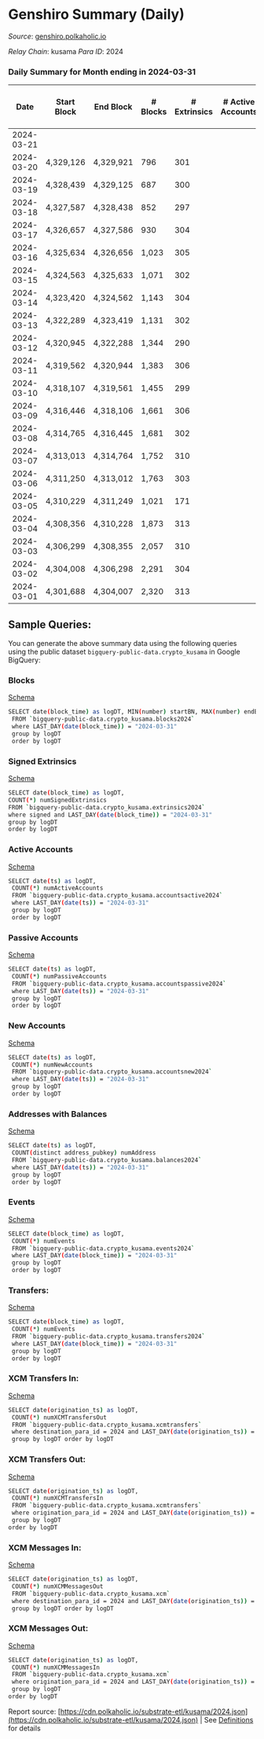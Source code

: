 # Genshiro Summary (Daily)

_Source_: [genshiro.polkaholic.io](https://genshiro.polkaholic.io)

*Relay Chain*: kusama
*Para ID*: 2024



### Daily Summary for Month ending in 2024-03-31


| Date    | Start Block | End Block | # Blocks | # Extrinsics | # Active Accounts | # Passive Accounts | # New Accounts | # Addresses | # Events  | # Transfers ($USD) | # XCM Transfers In ($USD) | # XCM Transfers Out ($USD) | # XCM In | # XCM Out | Issues |
|---------|-------------|-----------|----------|--------------|-------------------|--------------------|----------------|-------------|-----------|--------------------|---------------------------|----------------------------|----------|-----------|--------|
| 2024-03-21 |  |  |  |  |  |  |  |  |  |   |   |   |  |  |  |
| 2024-03-20 | 4,329,126 | 4,329,921 | 796 | 301 |  |  |  |  | 22,252 |   |   |   |  |  |  |
| 2024-03-19 | 4,328,439 | 4,329,125 | 687 | 300 |  |  |  |  | 20,108 |   |   |   |  |  |  |
| 2024-03-18 | 4,327,587 | 4,328,438 | 852 | 297 |  |  |  |  | 25,425 |   |   |   |  |  |  |
| 2024-03-17 | 4,326,657 | 4,327,586 | 930 | 304 |  |  |  |  | 23,691 |   |   |   |  |  |  |
| 2024-03-16 | 4,325,634 | 4,326,656 | 1,023 | 305 |  |  |  |  | 27,538 |   |   |   |  |  |  |
| 2024-03-15 | 4,324,563 | 4,325,633 | 1,071 | 302 |  |  |  |  | 30,918 |   |   |   |  |  |  |
| 2024-03-14 | 4,323,420 | 4,324,562 | 1,143 | 304 |  |  |  |  | 30,958 |   |   |   |  |  |  |
| 2024-03-13 | 4,322,289 | 4,323,419 | 1,131 | 302 |  |  |  |  | 33,259 |   |   |   |  |  |  |
| 2024-03-12 | 4,320,945 | 4,322,288 | 1,344 | 290 |  |  |  |  | 37,908 |   |   |   |  |  |  |
| 2024-03-11 | 4,319,562 | 4,320,944 | 1,383 | 306 |  |  |  |  | 41,337 |   |   |   |  |  |  |
| 2024-03-10 | 4,318,107 | 4,319,561 | 1,455 | 299 |  |  |  |  | 40,143 |   |   |   |  |  |  |
| 2024-03-09 | 4,316,446 | 4,318,106 | 1,661 | 306 |  |  |  |  | 49,460 |   |   |   |  |  |  |
| 2024-03-08 | 4,314,765 | 4,316,445 | 1,681 | 302 |  |  |  |  | 47,627 |   |   |   |  |  |  |
| 2024-03-07 | 4,313,013 | 4,314,764 | 1,752 | 310 |  |  |  |  | 51,944 |   |   |   |  |  |  |
| 2024-03-06 | 4,311,250 | 4,313,012 | 1,763 | 303 |  |  |  |  | 49,609 |   |   |   |  |  |  |
| 2024-03-05 | 4,310,229 | 4,311,249 | 1,021 | 171 |  |  |  |  | 26,764 |   |   |   |  |  |  |
| 2024-03-04 | 4,308,356 | 4,310,228 | 1,873 | 313 |  |  |  |  | 50,338 |   |   |   |  |  |  |
| 2024-03-03 | 4,306,299 | 4,308,355 | 2,057 | 310 |  |  |  |  | 59,281 |   |   |   |  |  |  |
| 2024-03-02 | 4,304,008 | 4,306,298 | 2,291 | 304 |  |  |  |  | 59,440 |   |   |   |  |  |  |
| 2024-03-01 | 4,301,688 | 4,304,007 | 2,320 | 313 |  |  |  |  | 64,588 |   |   |   |  |  |  |

## Sample Queries:
You can generate the above summary data using the following queries using the public dataset `bigquery-public-data.crypto_kusama` in Google BigQuery:


### Blocks 

[Schema](https://github.com/colorfulnotion/substrate-etl/blob/main/schema/blocks.json)

```bash
SELECT date(block_time) as logDT, MIN(number) startBN, MAX(number) endBN, COUNT(*) numBlocks 
 FROM `bigquery-public-data.crypto_kusama.blocks2024`  
 where LAST_DAY(date(block_time)) = "2024-03-31" 
 group by logDT 
 order by logDT
```

### Signed Extrinsics 

[Schema](https://github.com/colorfulnotion/substrate-etl/blob/main/schema/extrinsics.json)

```bash
SELECT date(block_time) as logDT, 
COUNT(*) numSignedExtrinsics 
FROM `bigquery-public-data.crypto_kusama.extrinsics2024`  
where signed and LAST_DAY(date(block_time)) = "2024-03-31" 
group by logDT 
order by logDT
```

### Active Accounts 

[Schema](https://github.com/colorfulnotion/substrate-etl/blob/main/schema/accountsactive.json)

```bash
SELECT date(ts) as logDT, 
 COUNT(*) numActiveAccounts 
 FROM `bigquery-public-data.crypto_kusama.accountsactive2024` 
 where LAST_DAY(date(ts)) = "2024-03-31" 
 group by logDT 
 order by logDT
```

### Passive Accounts 

[Schema](https://github.com/colorfulnotion/substrate-etl/blob/main/schema/accountspassive.json)

```bash
SELECT date(ts) as logDT, 
 COUNT(*) numPassiveAccounts 
 FROM `bigquery-public-data.crypto_kusama.accountspassive2024` 
 where LAST_DAY(date(ts)) = "2024-03-31" 
 group by logDT 
 order by logDT
```

### New Accounts 

[Schema](https://github.com/colorfulnotion/substrate-etl/blob/main/schema/accountsnew.json)

```bash
SELECT date(ts) as logDT, 
 COUNT(*) numNewAccounts 
 FROM `bigquery-public-data.crypto_kusama.accountsnew2024` 
 where LAST_DAY(date(ts)) = "2024-03-31" 
 group by logDT
 order by logDT
```

### Addresses with Balances 

[Schema](https://github.com/colorfulnotion/substrate-etl/blob/main/schema/balances.json)

```bash
SELECT date(ts) as logDT,
 COUNT(distinct address_pubkey) numAddress 
 FROM `bigquery-public-data.crypto_kusama.balances2024` 
 where LAST_DAY(date(ts)) = "2024-03-31" 
 group by logDT 
 order by logDT
```

### Events 

[Schema](https://github.com/colorfulnotion/substrate-etl/blob/main/schema/events.json)

```bash
SELECT date(block_time) as logDT, 
 COUNT(*) numEvents 
 FROM `bigquery-public-data.crypto_kusama.events2024` 
 where LAST_DAY(date(block_time)) = "2024-03-31" 
 group by logDT 
 order by logDT
```

### Transfers:

[Schema](https://github.com/colorfulnotion/substrate-etl/blob/main/schema/transfers.json)

```bash
SELECT date(block_time) as logDT, 
 COUNT(*) numEvents 
 FROM `bigquery-public-data.crypto_kusama.transfers2024` 
 where LAST_DAY(date(block_time)) = "2024-03-31" 
 group by logDT 
 order by logDT
```

### XCM Transfers In: 

[Schema](https://github.com/colorfulnotion/substrate-etl/blob/main/schema/xcmtransfers.json)

```bash
SELECT date(origination_ts) as logDT, 
 COUNT(*) numXCMTransfersOut 
 FROM `bigquery-public-data.crypto_kusama.xcmtransfers` 
 where destination_para_id = 2024 and LAST_DAY(date(origination_ts)) = "2024-03-31" 
 group by logDT order by logDT
```

### XCM Transfers Out: 

[Schema](https://github.com/colorfulnotion/substrate-etl/blob/main/schema/xcmtransfers.json)

```bash
SELECT date(origination_ts) as logDT, 
 COUNT(*) numXCMTransfersIn 
 FROM `bigquery-public-data.crypto_kusama.xcmtransfers` 
 where origination_para_id = 2024 and LAST_DAY(date(origination_ts)) = "2024-03-31" 
 group by logDT 
order by logDT
```

### XCM Messages In: 

[Schema](https://github.com/colorfulnotion/substrate-etl/blob/main/schema/xcm.json)

```bash
SELECT date(origination_ts) as logDT, 
 COUNT(*) numXCMMessagesOut 
 FROM `bigquery-public-data.crypto_kusama.xcm` 
 where destination_para_id = 2024 and LAST_DAY(date(origination_ts)) = "2024-03-31" 
 group by logDT order by logDT
```

### XCM Messages Out: 

[Schema](https://github.com/colorfulnotion/substrate-etl/blob/main/schema/xcm.json)

```bash
SELECT date(origination_ts) as logDT, 
 COUNT(*) numXCMMessagesIn 
 FROM `bigquery-public-data.crypto_kusama.xcm` 
 where origination_para_id = 2024 and LAST_DAY(date(origination_ts)) = "2024-03-31" 
 group by logDT 
order by logDT
```


Report source: [https://cdn.polkaholic.io/substrate-etl/kusama/2024.json](https://cdn.polkaholic.io/substrate-etl/kusama/2024.json) | See [Definitions](/DEFINITIONS.md) for details
